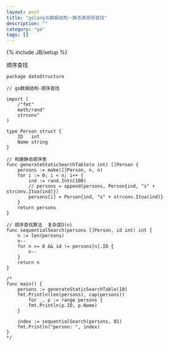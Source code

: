 ```yaml
---
layout: post
title: "golang与数据结构－静态表顺序查找"
description: ""
category: "go"
tags: []
---
```

{% include JB/setup %}

顺序查找

    package dataStructure
    
    // go数据结构-顺序查找
    
    import (
        /"fmt"
        math/rand"
        strconv"
    )
    
    type Person struct {
        ID   int
        Name string
    }
    
    // 构建静态顺序表
    func generateStaticSearchTable(n int) []Person {
        persons := make([]Person, n, n)
        for i := 0; i < n; i++ {
            ind := rand.Intn(100)
            // persons = append(persons, Person{ind, "s" + strconv.Itoa(ind)})
            persons[i] = Person{ind, "s" + strconv.Itoa(ind)}
        }
        return persons
    }
    
    // 顺序查找算法  复杂度O(n)
    func sequentialSearch(persons []Person, id int) int {
        n := len(persons)
        n--
        for n >= 0 && id != persons[n].ID {
            n--
        }
        return n
    }
    
    /*
    func main() {
        persons := generateStaticSearchTable(10)
        fmt.Println(len(persons), cap(persons))
            for _, p := range persons {
            fmt.Println(p.ID, p.Name)
        }
    
        index := sequentialSearch(persons, 81)
        fmt.Println("person: ", index)
    }
    */
